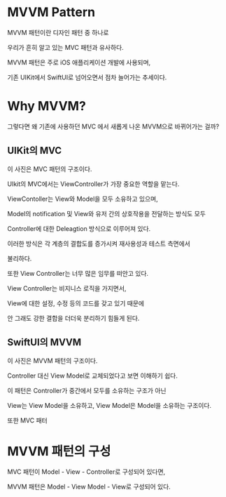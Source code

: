 
# MVVM Pattern

MVVM 패턴이란 디자인 패턴 중 하나로

우리가 흔히 알고 있는 MVC 패턴과 유사하다.

MVVM 패턴은 주로 iOS 애플리케이션 개발에 사용되며,

기존 UIKit에서 SwiftUI로 넘어오면서 점차 늘어가는 추세이다.

# Why MVVM?

그렇다면 왜 기존에 사용하던 MVC 에서 새롭게 나온 MVVM으로 바뀌어가는 걸까?

## UIKit의 MVC




이 사진은 MVC 패턴의 구조이다.

UIkit의 MVC에서는 ViewController가 가장 중요한 역할을 맡는다.

ViewContoller는 View와 Model을 모두 소유하고 있으며,

Model의 notification 및 View와 유저 간의 상호작용을 전달하는 방식도 모두

Controller에 대한 Deleagtion 방식으로 이루어져 있다.

이러한 방식은 각 계층의 결합도를 증가시켜 재사용성과 테스트 측면에서

불리하다.

또한 View Controller는 너무 많은 임무를 떠안고 있다.

View Controller는 비지니스 로직을 가지면서, 

View에 대한 설정, 수정 등의 코드를 갖고 있기 때문에

안 그래도 강한 결합을 더더욱 분리하기 힘들게 된다.

## SwiftUI의 MVVM



이 사진은 MVVM 패턴의 구조이다.

Controller 대신 View Model로 교체되었다고 보면 이해하기 쉽다.

이 패턴은 Controller가 중간에서 모두를 소유하는 구조가 아닌

View는 View Model을 소유하고, View Model은 Model을 소유하는 구조이다.

또한 MVC 패터



# MVVM 패턴의 구성

MVC 패턴이 Model - View - Controller로 구성되어 있다면,

MVVM 패턴은 Model - View Model - View로 구성되어 있다.